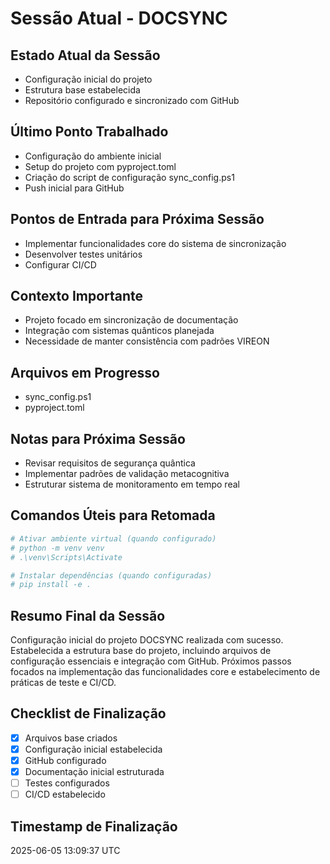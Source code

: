 # Sessão Atual - DOCSYNC

## Estado Atual da Sessão
- Configuração inicial do projeto
- Estrutura base estabelecida
- Repositório configurado e sincronizado com GitHub

## Último Ponto Trabalhado
- Configuração do ambiente inicial
- Setup do projeto com pyproject.toml
- Criação do script de configuração sync_config.ps1
- Push inicial para GitHub

## Pontos de Entrada para Próxima Sessão
- Implementar funcionalidades core do sistema de sincronização
- Desenvolver testes unitários
- Configurar CI/CD

## Contexto Importante
- Projeto focado em sincronização de documentação
- Integração com sistemas quânticos planejada
- Necessidade de manter consistência com padrões VIREON

## Arquivos em Progresso
- sync_config.ps1
- pyproject.toml

## Notas para Próxima Sessão
- Revisar requisitos de segurança quântica
- Implementar padrões de validação metacognitiva
- Estruturar sistema de monitoramento em tempo real

## Comandos Úteis para Retomada
```powershell
# Ativar ambiente virtual (quando configurado)
# python -m venv venv
# .\venv\Scripts\Activate

# Instalar dependências (quando configuradas)
# pip install -e .
```

## Resumo Final da Sessão
Configuração inicial do projeto DOCSYNC realizada com sucesso. Estabelecida a estrutura base do projeto, incluindo arquivos de configuração essenciais e integração com GitHub. Próximos passos focados na implementação das funcionalidades core e estabelecimento de práticas de teste e CI/CD.

## Checklist de Finalização
- [x] Arquivos base criados
- [x] Configuração inicial estabelecida
- [x] GitHub configurado
- [x] Documentação inicial estruturada
- [ ] Testes configurados
- [ ] CI/CD estabelecido

## Timestamp de Finalização
2025-06-05 13:09:37 UTC

